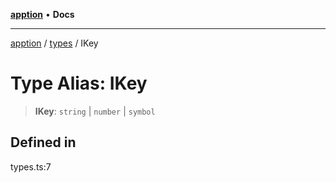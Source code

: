 [**apption**](../../README.md) • **Docs**

***

[apption](../../modules.md) / [types](../README.md) / IKey

# Type Alias: IKey

> **IKey**: `string` \| `number` \| `symbol`

## Defined in

types.ts:7
